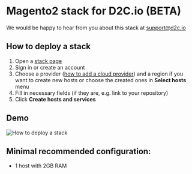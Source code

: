 # Magento2 stack for D2C.io (BETA)

We would be happy to hear from you about this stack at [support@d2c.io](mailto:support@d2c.io)

## How to deploy a stack

1. Open a [stack page](https://panel.d2c.io/?import=https://github.com/d2cio/magento2-stack/archive/master.zip)
2. Sign in or create an account
3. Choose a provider ([how to add a cloud provider](https://docs.d2c.io/getting-started/cloud-providers/)) and a region if you want to create new hosts or choose the created ones in **Select hosts** menu
3. Fill in necessary fields (if they are, e.g. link to your repository)
4. Click **Create hosts and services**

## Demo

![How to deploy a stack](https://raw.githubusercontent.com/mastappl/images/master/magento2.gif)

## Minimal recommended configuration:

- 1 host with 2GB RAM
